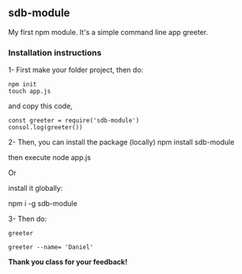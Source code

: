 ## sdb-module

My first npm module. It's a simple command line app greeter. 

### Installation instructions
1- First make your folder project, then do:
```
npm init
touch app.js 
```
and copy this code,
```
const greeter = require('sdb-module')
consol.log(greeter())
```

2- Then, you can install the package (locally) 
   npm install sdb-module 

   then execute
   node app.js

   Or

   install it globally:

   npm i -g sdb-module

3- Then do:

   ```
   greeter

   greeter --name= 'Daniel'
   ```

**Thank you class for your feedback!**